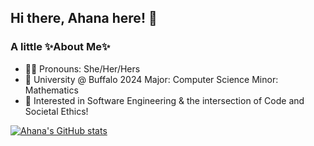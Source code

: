## Hi there, Ahana here! 👋

### A little ✨About Me✨
- 💃🏻 Pronouns: She/Her/Hers
- 🌱 University @ Buffalo 2024
     Major: Computer Science
     Minor: Mathematics
- 🔭 Interested in Software Engineering & the intersection of Code and Societal Ethics!




[![Ahana's GitHub stats](https://github-readme-stats.vercel.app/api?username=ahanabhattchrya&show_icons=true&theme=dracula)](https://github.com/ahanabhattchrya/github-readme-stats)

<!--
**ahanabhattchrya/ahanabhattchrya** is a ✨ _special_ ✨ repository because its `README.md` (this file) appears on your GitHub profile.

Here are some ideas to get you started:

- 🔭 I’m currently working on ...
- 🌱 I’m currently learning ...
- 👯 I’m looking to collaborate on ...
- 🤔 I’m looking for help with ...
- 💬 Ask me about ...
- 📫 How to reach me: ...
- 😄 Pronouns: ...
- ⚡ Fun fact: ...
-->
